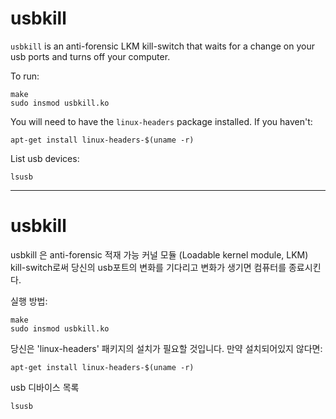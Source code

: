 # usbkill 
`usbkill` is an anti-forensic LKM kill-switch that waits for a change on your usb ports and turns off your computer.

To run:

```shell
make
sudo insmod usbkill.ko
```

You will need to have the `linux-headers` package installed. If you haven't:


```shell
apt-get install linux-headers-$(uname -r)
```

List usb devices:

```shell
lsusb
```

---------------------------------------------------------------------------------------------------------------------------------------

# usbkill 
usbkill 은 anti-forensic 적재 가능 커널 모듈 (Loadable kernel module, LKM) kill-switch로써 당신의 usb포트의 변화를 기다리고 변화가 생기면 컴퓨터를 종료시킨다.

실행 방법:

```shell
make
sudo insmod usbkill.ko
```

당신은 'linux-headers' 패키지의 설치가 필요할 것입니다. 만약 설치되어있지 않다면:

```shell
apt-get install linux-headers-$(uname -r)
```

usb 디바이스 목록

```shell
lsusb
```
